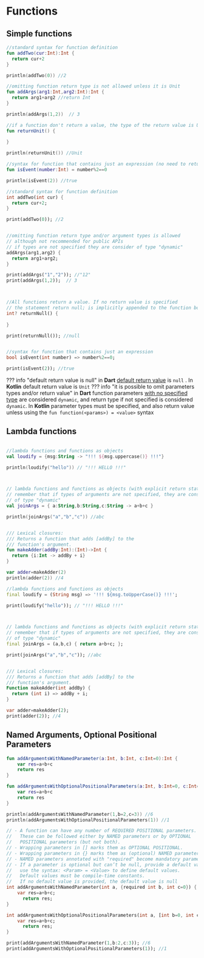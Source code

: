 # Functions
## Simple functions
```kotlin title="Kotlin"
//standard syntax for function definition
fun addTwo(cur:Int):Int {
  return cur+2
}

println(addTwo(0)) //2

//omitting function return type is not allowed unless it is Unit
fun addArgs(arg1:Int,arg2:Int):Int {
  return arg1+arg2 //return Int
}

println(addArgs(1,2))  // 3

//if a function don't return a value, the type of the return value is Unit
fun returnUnit() {
  
}

println(returnUnit()) //Unit

//syntax for function that contains just an expression (no need to return type)
fun isEvent(number:Int) = number%2==0

println(isEvent(2)) //true

```

```Dart title="Dart"
//standard syntax for function definition
int addTwo(int cur) {
  return cur+2;
}

print(addTwo(0)); //2


//omitting function return type and/or argument types is allowed
// although not recommended for public APIs
// if types are not specified they are consider of type "dynamic"
addArgs(arg1,arg2) {
  return arg1+arg2;
}

print(addArgs("1","2")); //"12"
print(addArgs(1,2));  // 3



//All functions return a value. If no return value is specified
// the statement return null; is implicitly appended to the function body.
int? returnNull() {
  
}

print(returnNull()); //null


//syntax for function that contains just an expression
bool isEvent(int number) => number%2==0;

print(isEvent(2)); //true
```
??? info "default return value is null"
    in **Dart** [default return value](https://dart.dev/guides/language/language-tour#return-values) is ``null`` . In **Kotlin** default return value is ``Unit``
??? info "it is possible to omit parameters types and/or return value"
    in **Dart** function parameters [with no specified type](https://dart.dev/guides/language/language-tour#functions) are considered ``dynamic``, and return type if not specified is considered ``dynamic``. In **Kotlin** parameter types must be specified, and also return value unless using the ``fun function(<params>) = <value>`` syntax


## Lambda functions

```kotlin title="Kotlin"

//lambda functions and functions as objects
val loudify = {msg:String -> "!!! ${msg.uppercase()} !!!"}

println(loudify("hello")) // "!!! HELLO !!!"



// lambda functions and functions as objects (with explicit return statement)
// remember that if types of arguments are not specified, they are considered
// of type "dynamic"
val joinArgs = { a:String,b:String,c:String -> a+b+c }

println(joinArgs("a","b","c")) //abc


/// Lexical closures:
/// Returns a function that adds [addBy] to the
/// function's argument.
fun makeAdder(addBy:Int):(Int)->Int {
  return {i:Int -> addBy + i}
}

var adder=makeAdder(2)
println(adder(2)) //4
```

```dart title="Dart"
//lambda functions and functions as objects
final loudify = (String msg) => '!!! ${msg.toUpperCase()} !!!';

print(loudify("hello")); // "!!! HELLO !!!"



// lambda functions and functions as objects (with explicit return statement)
// remember that if types of arguments are not specified, they are considered
// of type "dynamic"
final joinArgs = (a,b,c) { return a+b+c; };

print(joinArgs("a","b","c")); //abc


/// Lexical closures:
/// Returns a function that adds [addBy] to the
/// function's argument.
Function makeAdder(int addBy) {
  return (int i) => addBy + i;
}

var adder=makeAdder(2);
print(adder(2)); //4
```

## Named Arguments, Optional Positional Parameters

```kotlin title="Kotlin"
fun addArgumentsWithNamedParameter(a:Int, b:Int, c:Int=0):Int {
    var res=a+b+c
    return res
}

fun addArgumentsWithOptionalPositionalParameters(a:Int, b:Int=0, c:Int=0):Int {
    var res=a+b+c
    return res
}

println(addArgumentsWithNamedParameter(1,b=2,c=3)) //6
println(addArgumentsWithOptionalPositionalParameters(1)) //1
```

```Dart title="Dart"
// - A function can have any number of REQUIRED POSITIONAL parameters.
//   These can be followed either by NAMED parameters or by OPTIONAL 
//   POSITIONAL parameters (but not both).
// - Wrapping parameters in [] marks them as OPTIONAL POSITIONAL.
// - Wrapping parameters in {} marks them as (optional) NAMED parameters:
// - NAMED parameters annotated with "required" become mandatory parameters.
// - If a parameter is optional but can’t be null, provide a default value.
//   use the syntax: <Param> = <Value> to define default values. 
//   Default values must be compile-time constants.
//   If no default value is provided, the default value is null
int addArgumentsWithNamedParameter(int a, {required int b, int c=0}) {
    var res=a+b+c;
      return res;
}

int addArgumentsWithOptionalPositionalParameters(int a, [int b=0, int c=0]) {
    var res=a+b+c;
      return res;
}

print(addArgumentsWithNamedParameter(1,b:2,c:3)); //6
print(addArgumentsWithOptionalPositionalParameters(1)); //1
```